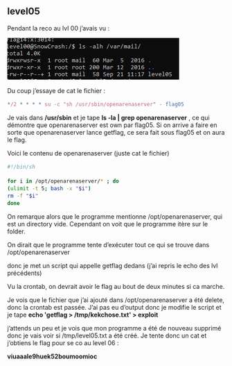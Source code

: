 ## level05
    
Pendant la reco au lvl 00 j’avais vu :

![Untitled](./screenshots/Untitled%206.png)

Du coup j’essaye de cat le fichier :

```jsx
*/2 * * * * su -c "sh /usr/sbin/openarenaserver" - flag05
```

Je vais dans **/usr/sbin** et je tape **ls -la | grep openarenaserver** , ce qui  démontre que openarenaserver est own par flag05. Si on arrive a faire en sorte que openarenaserver lance getflag, ce sera fait sous flag05 et on aura le flag.

Voici le contenu de openarenaserver (juste cat le fichier)

```bash
#!/bin/sh

for i in /opt/openarenaserver/* ; do
(ulimit -t 5; bash -x "$i")
rm -f "$i"                                                                                                   
done
```

On remarque alors que le programme mentionne /opt/openarenaserver, qui est un directory vide. Cependant on voit que le programme itère sur le folder.

On dirait que le programme tente d’exécuter tout ce qui se trouve dans /opt/openarenaserver

donc je met un script qui appelle getflag dedans (j’ai repris le echo des lvl précédents)

Vu la crontab, on devrait avoir le flag au bout de deux minutes si ca marche.

Je vois que le fichier que j’ai ajouté dans /opt/openarenaserver a été delete, donc la crontab est passée. J’ai pas eu d’output donc je modifie le script et je tape **echo 'getflag > /tmp/kekchose.txt' > exploit**

j’attends un peu et je vois que mon programme a été de nouveau supprimé donc je vais voir si /tmp/level05.txt a été créé. Je tente donc un cat et j’obtiens le flag pour se co au level 06 : 

**viuaaale9huek52boumoomioc**
